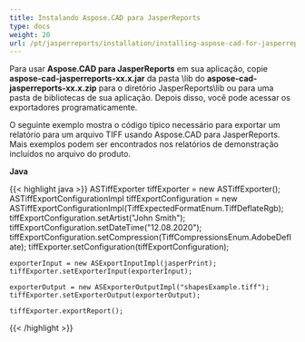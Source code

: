 ```yaml
---
title: Instalando Aspose.CAD para JasperReports
type: docs
weight: 20
url: /pt/jasperreports/installation/installing-aspose-cad-for-jasperreports/
---
```


Para usar **Aspose.CAD para JasperReports** em sua aplicação, copie **aspose-cad-jasperreports-xx.x.jar** da pasta \lib do **aspose-cad-jasperreports-xx.x.zip** para o diretório JasperReports\lib ou para uma pasta de bibliotecas de sua aplicação. Depois disso, você pode acessar os exportadores programaticamente.

O seguinte exemplo mostra o código típico necessário para exportar um relatório para um arquivo TIFF usando Aspose.CAD para JasperReports. Mais exemplos podem ser encontrados nos relatórios de demonstração incluídos no arquivo do produto.

**Java**

{{< highlight java >}}
    ASTiffExporter tiffExporter = new ASTiffExporter();
    ASTiffExportConfigurationImpl tiffExportConfiguration = new ASTiffExportConfigurationImpl(TiffExpectedFormatEnum.TiffDeflateRgb);
    tiffExportConfiguration.setArtist("John Smith");
    tiffExportConfiguration.setDateTime("12.08.2020");
    tiffExportConfiguration.setCompression(TiffCompressionsEnum.AdobeDeflate);
    tiffExporter.setConfiguration(tiffExportConfiguration);

    exporterInput = new ASExportInputImpl(jasperPrint);
    tiffExporter.setExporterInput(exporterInput);

    exporterOutput = new ASExporterOutputImpl("shapesExample.tiff");
    tiffExporter.setExporterOutput(exporterOutput);

    tiffExporter.exportReport();
{{< /highlight >}}
